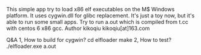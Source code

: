 This simple app try to load x86 elf executables on the M$ Windows platform. It uses cygwin.dll for glibc replacement. 
It's just a toy now, but it's able to run some small apps. Try to run a.out which is compiled from t.cc with centos 6 x86 gcc.
Author kikoqiu kikoqiu[at]163.com

Q&A
1, How to build for cygwin?
cd elfloader
make
2, How to test?
./elfloader.exe a.out